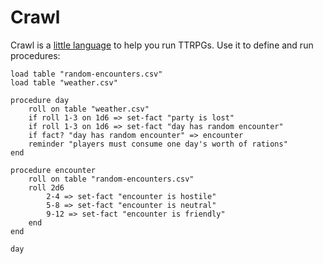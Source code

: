 # Crawl

Crawl is a [little language](https://dl.acm.org/doi/10.1145/6424.315691) to help you run TTRPGs. Use it to define and run procedures:

```
load table "random-encounters.csv"
load table "weather.csv"

procedure day
    roll on table "weather.csv"
    if roll 1-3 on 1d6 => set-fact "party is lost"
    if roll 1-3 on 1d6 => set-fact "day has random encounter"
    if fact? "day has random encounter" => encounter
    reminder "players must consume one day's worth of rations"
end

procedure encounter
	roll on table "random-encounters.csv"
    roll 2d6
        2-4 => set-fact "encounter is hostile"
        5-8 => set-fact "encounter is neutral"
        9-12 => set-fact "encounter is friendly"
    end
end

day
```

